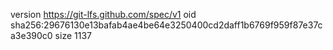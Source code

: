 version https://git-lfs.github.com/spec/v1
oid sha256:29676130e13bafab4ae4be64e3250400cd2daff1b6769f959f87e37ca3e390c0
size 1137
